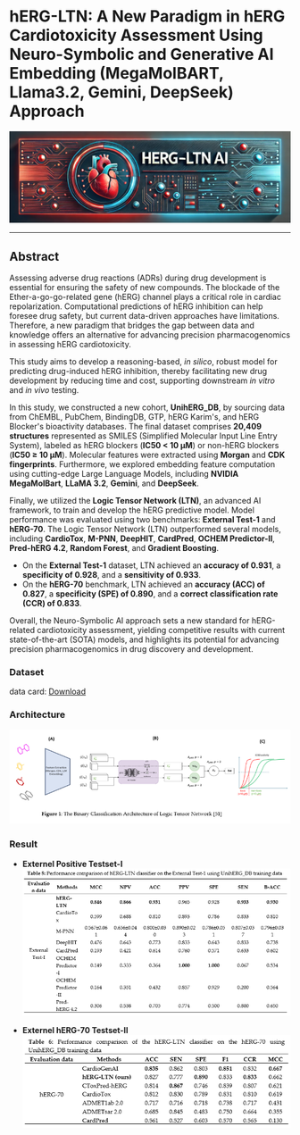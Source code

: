 # hERG-LTN: A New Paradigm in hERG Cardiotoxicity Assessment Using Neuro-Symbolic and Generative AI Embedding (MegaMolBART, Llama3.2, Gemini, DeepSeek) Approach

![hERG-LTN Banner](git-imgs/herg-ltn-banner.jpg)

---

## Abstract
Assessing adverse drug reactions (ADRs) during drug development is essential for ensuring the safety of new compounds. The blockade of the Ether-a-go-go-related gene (hERG) channel plays a critical role in cardiac repolarization. Computational predictions of hERG inhibition can help foresee drug safety, but current data-driven approaches have limitations. Therefore, a new paradigm that bridges the gap between data and knowledge offers an alternative for advancing precision pharmacogenomics in assessing hERG cardiotoxicity.

This study aims to develop a reasoning-based, *in silico*, robust model for predicting drug-induced hERG inhibition, thereby facilitating new drug development by reducing time and cost, supporting downstream *in vitro* and *in vivo* testing. 

In this study, we constructed a new cohort, **UnihERG_DB**, by sourcing data from ChEMBL, PubChem, BindingDB, GTP, hERG Karim's, and hERG Blocker's bioactivity databases. The final dataset comprises **20,409 structures** represented as SMILES (Simplified Molecular Input Line Entry System), labeled as hERG blockers (**IC50 < 10 µM**) or non-hERG blockers (**IC50 ≥ 10 µM**). Molecular features were extracted using **Morgan** and **CDK fingerprints**. Furthermore, we explored embedding feature computation using cutting-edge Large Language Models, including **NVIDIA MegaMolBart**, **LLaMA 3.2**, **Gemini**, and **DeepSeek**. 

Finally, we utilized the **Logic Tensor Network (LTN)**, an advanced AI framework, to train and develop the hERG predictive model. Model performance was evaluated using two benchmarks: **External Test-1** and **hERG-70**. The Logic Tensor Network (LTN) outperformed several models, including **CardioTox**, **M-PNN**, **DeepHIT**, **CardPred**, **OCHEM Predictor-II**, **Pred-hERG 4.2**, **Random Forest**, and **Gradient Boosting**. 

- On the **External Test-1** dataset, LTN achieved an **accuracy of 0.931**, a **specificity of 0.928**, and a **sensitivity of 0.933**.  
- On the **hERG-70** benchmark, LTN achieved an **accuracy (ACC) of 0.827**, a **specificity (SPE) of 0.890**, and a **correct classification rate (CCR) of 0.833**.

Overall, the Neuro-Symbolic AI approach sets a new standard for hERG-related cardiotoxicity assessment, yielding competitive results with current state-of-the-art (SOTA) models, and highlights its potential for advancing precision pharmacogenomics in drug discovery and development.
### Dataset
data card: [Download](https://drive.google.com/drive/folders/1joG-nNPFJ12TAsu2nesSI6ctimB8hU_7?usp=sharing)


### Architecture
![hERG-LTN Banner](git-imgs/ltn-arch.png)

### Result
* **Externel Positive Testset-I**
![hERG-LTN Banner](git-imgs/ex-pos-test1.png)

* **Externel hERG-70 Testset-II**
![hERG-LTN Banner](git-imgs/ex-h70-test2.png)